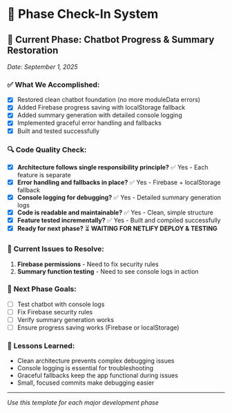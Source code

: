 # 📱 Phase Check-In System

## 🎯 **Current Phase: Chatbot Progress & Summary Restoration**
*Date: September 1, 2025*

### ✅ **What We Accomplished:**
- [x] Restored clean chatbot foundation (no more moduleData errors)
- [x] Added Firebase progress saving with localStorage fallback
- [x] Added summary generation with detailed console logging
- [x] Implemented graceful error handling and fallbacks
- [x] Built and tested successfully

### 🔍 **Code Quality Check:**
- [x] **Architecture follows single responsibility principle?** ✅ Yes - Each feature is separate
- [x] **Error handling and fallbacks in place?** ✅ Yes - Firebase + localStorage fallback
- [x] **Console logging for debugging?** ✅ Yes - Detailed summary generation logs
- [x] **Code is readable and maintainable?** ✅ Yes - Clean, simple structure
- [x] **Feature tested incrementally?** ✅ Yes - Built and compiled successfully
- [x] **Ready for next phase?** ⏳ **WAITING FOR NETLIFY DEPLOY & TESTING**

### 🚨 **Current Issues to Resolve:**
1. **Firebase permissions** - Need to fix security rules
2. **Summary function testing** - Need to see console logs in action

### 🎯 **Next Phase Goals:**
- [ ] Test chatbot with console logs
- [ ] Fix Firebase security rules
- [ ] Verify summary generation works
- [ ] Ensure progress saving works (Firebase or localStorage)

### 📝 **Lessons Learned:**
- Clean architecture prevents complex debugging issues
- Console logging is essential for troubleshooting
- Graceful fallbacks keep the app functional during issues
- Small, focused commits make debugging easier

---
*Use this template for each major development phase*
